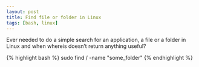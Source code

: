 ```yaml
---
layout: post
title: Find file or folder in Linux
tags: [bash, linux]
---
```


Ever needed to do a simple search for an application, a file or a folder in Linux and when whereis doesn’t return anything useful?

{% highlight bash %}
sudo find / -name "some_folder"
{% endhighlight %}
